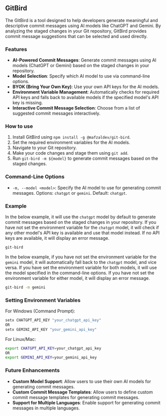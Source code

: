 ## GitBird

The GitBird is a tool designed to help developers generate meaningful and descriptive commit messages using AI models like ChatGPT and Gemini. By analyzing the staged changes in your Git repository, GitBird provides commit message suggestions that can be selected and used directly.

### Features

- **AI-Powered Commit Messages**: Generate commit messages using AI models (ChatGPT or Gemini) based on the staged changes in your repository.
- **Model Selection**: Specify which AI model to use via command-line options.
- **BYOK (Bring Your Own Key)**: Use your own API keys for the AI models.
- **Environment Variable Management**: Automatically checks for required API keys and falls back to available models if the specified model's API key is missing.
- **Interactive Commit Message Selection**: Choose from a list of suggested commit messages interactively.

### How to use

1. Install GitBird using `npm install -g @mafzaldev/git-bird`.
2. Set the required environment variables for the AI models.
3. Navigate to your Git repository.
4. Make your code changes and stage them using `git add`.
5. Run `git-bird -m ${model}` to generate commit messages based on the staged changes.

### Command-Line Options

- `-m, --model <model>`: Specify the AI model to use for generating commit messages. Options: `chatgpt` or `gemini`. Default: `chatgpt`.

### Example

In the below example, it will use the `chatgpt` model by default to generate commit messages based on the staged changes in your repository.
If you have not set the environment variable for the `chatgpt` model, it will check if any other model's API key is available and use that model instead. If no API keys are available, it will display an error message.

```bash
git-bird
```

In the below example, if you have not set the environment variable for the `gemini` model, it will automatically fall back to the `chatgpt` model, and vice versa. If you have set the environment variable for both models, it will use the model specified in the command-line options.
If you have not set the environment variable for either model, it will display an error message.

```bash
git-bird -m gemini
```

### Setting Environment Variables

For Windows (Command Prompt):

```bash
setx CHATGPT_API_KEY "your_chatgpt_api_key"
OR
setx GEMINI_API_KEY "your_gemini_api_key"
```

For Linux/Mac:

```bash
export CHATGPT_API_KEY=your_chatgpt_api_key
OR
export GEMINI_API_KEY=your_gemini_api_key
```

### Future Enhancements

- **Custom Model Support**: Allow users to use their own AI models for generating commit messages.
- **Custom Commit Message Templates**: Allow users to define custom commit message templates for generating commit messages.
- **Support for Multiple Languages**: Enable support for generating commit messages in multiple languages.
